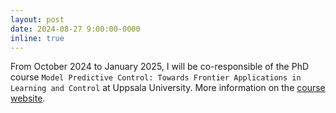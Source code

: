 ```yaml
---
layout: post
date: 2024-08-27 9:00:00-0000
inline: true
---
```


From October 2024 to January 2025, I will be co-responsible of the PhD course `Model Predictive Control: Towards Frontier Applications in Learning and Control` at Uppsala University. More information on the [course website](https://sites.google.com/view/uu-mpc-course-2024/mpc-course-uppsala-university).